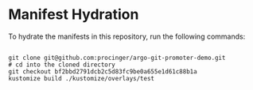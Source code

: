 
# Manifest Hydration

To hydrate the manifests in this repository, run the following commands:

```shell

git clone git@github.com:procinger/argo-git-promoter-demo.git
# cd into the cloned directory
git checkout bf2bbd2791dcb2c5d83fc9be0a655e1d61c88b1a
kustomize build ./kustomize/overlays/test
```